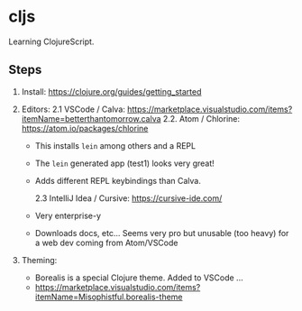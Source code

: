 # cljs

Learning ClojureScript.

## Steps

1. Install: https://clojure.org/guides/getting_started
2. Editors:
   2.1 VSCode / Calva: https://marketplace.visualstudio.com/items?itemName=betterthantomorrow.calva
   2.2. Atom / Chlorine: https://atom.io/packages/chlorine

   - This installs `lein` among others and a REPL
   - The `lein` generated app (test1) looks very great!
   - Adds different REPL keybindings than Calva.

     2.3 IntelliJ Idea / Cursive: https://cursive-ide.com/

   - Very enterprise-y
   - Downloads docs, etc... Seems very pro but unusable (too heavy) for a web dev coming from Atom/VSCode

3. Theming:
   - Borealis is a special Clojure theme. Added to VSCode ...
   - https://marketplace.visualstudio.com/items?itemName=Misophistful.borealis-theme
